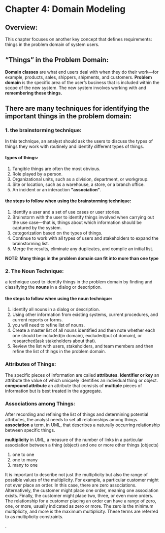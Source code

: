 # Chapter 4: Domain Modeling

## Overview:
This chapter focuses on another key concept that defines requirements: things in the problem domain of system users. 

## “Things” in the Problem Domain:
**Domain classes** are what end users deal with when they do their work—for example, products, sales, shippers, shipments, and customers.
**Problem domain** is the specific area of the user’s business that is included within the scope of the new system. The new system involves working with and **remembering these things.**

## There are many techniques for identifying the important things in the problem domain:
### 1. the brainstorming technique:
  In this technique, an analyst should ask the users to discuss the types of things they work with routinely and identify different types of things.
  #### types of things:
  1. Tangible things are often the most obvious.
  2. Role played by a person.
  3. Organizational units, such as a division, department, or workgroup.
  4. Site or location, such as a warehouse, a store, or a branch office.
  5. An incident or an interaction **"association"**.

#### the steps to follow when using the brainstorming technique:
1. Identify a user and a set of use cases or user stories.
2. Brainstorm with the user to identify things involved when carrying out the use case—that is, things about which information should be captured by the system.
3. categorization based on the types of things.
4. Continue to work with all types of users and stakeholders to expand the brainstorming list.
5. Merge the results, eliminate any duplicates, and compile an initial list.

**NOTE: Many things in the problem domain can fit into more than one type**
### 2. The Noun Technique:
a technique used to identify things in the problem domain by finding and classifying the **nouns** in a dialog or description.
#### the steps to follow when using the noun technique:
1. identify all nouns in a dialog or description.
2. Using other information from existing systems, current procedures, and current reports or forms.
3. you will need to refine list of nouns.
4. Create a master list of all nouns identified and then note whether each one should be included(in domain), excluded(out of domain), or researched(ask stakeholders about that).
5. Review the list with users, stakeholders, and team members and then refine the list of things in the problem domain.

### Attributes of Things:
The specific pieces of information are called **attributes**.
**Identifier or key** an attribute the value of which uniquely identifies an individual thing or object.
**compound attribute** an attribute that consists of **multiple** pieces of information but is best treated in the aggregate.

### Associations among Things:
After recording and refining the list of things and determining potential attributes, the analyst needs to set all  relationships among things.
**association** a term, in UML, that describes a naturally occurring relationship between specific things.

**multiplicity** in UML, a measure of the number of links in a particular association between a thing (object) and one or more other things (objects)
  1. one to one
  2. one to many
  3. many to one

It is important to describe not just the multiplicity but also the range of possible values of the multiplicity.
For example, a particular customer might not ever place an order. In this case, there are zero associations. Alternatively, the customer might place one order, meaning one association exists. Finally, the customer might place two, three, or even more orders. The relationship for a customer placing an order can have a
range of zero, one, or more, usually indicated as zero or more. The zero is the minimum multiplicity, and more is the maximum multiplicity. These terms are referred to as multiplicity constraints.


.






















